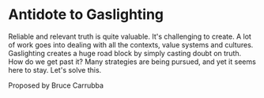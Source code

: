 # Antidote to Gaslighting


Reliable and relevant truth is quite valuable. It's challenging to create. A lot of work goes into dealing with all the contexts, value systems and cultures. Gaslighting creates a huge road block by simply casting doubt on truth. How do we get past it? Many strategies are being pursued, and yet it seems here to stay. Let's solve this.

Proposed by Bruce Carrubba
